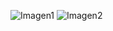 ![Imagen1](https://github.com/VazquezRamses/Simulacion-RamsesVazquez/assets/75146427/677c47dc-2fb2-4510-9eff-6512af894ed2)
![Imagen2](https://github.com/VazquezRamses/Simulacion-RamsesVazquez/assets/75146427/aa76748c-1345-47a4-8faf-9cbff8a43ada)
